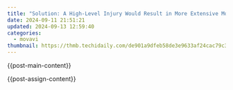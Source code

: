 ```yaml
---
title: "Solution: A High-Level Injury Would Result in More Extensive Motor Deficits, Including the Inability to Abduct or Adduct Fingers (From Interossei Muscle Weakness), While a Guyon's Canal Injury Typically Spares These Functions but Affects Intrinsic Hand Muscles and Sensation."
date: 2024-09-11 21:51:21
updated: 2024-09-13 12:59:40
categories:
  - movavi
thumbnail: https://thmb.techidaily.com/de901a9dfeb58de3e9633af24cac79c38827e6567ccf0cdebe9976885fce2e39.png
---
```


{{post-main-content}}

<ins class="adsbygoogle"
     style="display:block"
     data-ad-format="autorelaxed"
     data-ad-client="ca-pub-7571918770474297"
     data-ad-slot="1223367746"></ins>

{{post-assign-content}}

<ins class="adsbygoogle"
     style="display:block"
     data-ad-client="ca-pub-7571918770474297"
     data-ad-slot="8358498916"
     data-ad-format="auto"
     data-full-width-responsive="true"></ins>
